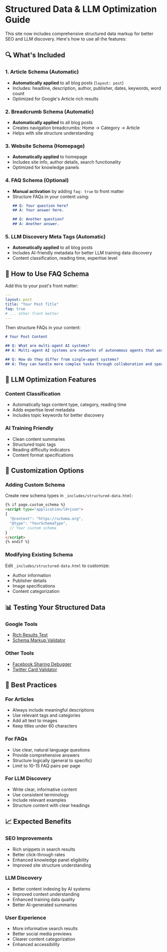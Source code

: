 # Structured Data & LLM Optimization Guide

This site now includes comprehensive structured data markup for better SEO and LLM discovery. Here's how to use all the features:

## 🔍 What's Included

### 1. Article Schema (Automatic)
- **Automatically applied** to all blog posts (`layout: post`)
- Includes: headline, description, author, publisher, dates, keywords, word count
- Optimized for Google's Article rich results

### 2. Breadcrumb Schema (Automatic)
- **Automatically applied** to all blog posts
- Creates navigation breadcrumbs: Home → Category → Article
- Helps with site structure understanding

### 3. Website Schema (Homepage)
- **Automatically applied** to homepage
- Includes site info, author details, search functionality
- Optimized for knowledge panels

### 4. FAQ Schema (Optional)
- **Manual activation** by adding `faq: true` to front matter
- Structure FAQs in your content using:
  ```markdown
  ## Q: Your question here?
  ## A: Your answer here.
  
  ## Q: Another question?
  ## A: Another answer.
  ```

### 5. LLM Discovery Meta Tags (Automatic)
- **Automatically applied** to all blog posts
- Includes AI-friendly metadata for better LLM training data discovery
- Content classification, reading time, expertise level

## 📝 How to Use FAQ Schema

Add this to your post's front matter:
```yaml
---
layout: post
title: "Your Post Title"
faq: true
# ... other front matter
---
```

Then structure FAQs in your content:
```markdown
# Your Post Content

## Q: What are multi-agent AI systems?
## A: Multi-agent AI systems are networks of autonomous agents that work together to solve complex problems.

## Q: How do they differ from single-agent systems?
## A: They can handle more complex tasks through collaboration and specialization.
```

## 🎯 LLM Optimization Features

### Content Classification
- Automatically tags content type, category, reading time
- Adds expertise level metadata
- Includes topic keywords for better discovery

### AI Training Friendly
- Clean content summaries
- Structured topic tags
- Reading difficulty indicators
- Content format specifications

## 🔧 Customization Options

### Adding Custom Schema
Create new schema types in `_includes/structured-data.html`:

```html
{% if page.custom_schema %}
<script type="application/ld+json">
{
  "@context": "https://schema.org",
  "@type": "YourSchemaType",
  // Your custom schema
}
</script>
{% endif %}
```

### Modifying Existing Schema
Edit `_includes/structured-data.html` to customize:
- Author information
- Publisher details
- Image specifications
- Content categorization

## 📊 Testing Your Structured Data

### Google Tools
- [Rich Results Test](https://search.google.com/test/rich-results)
- [Schema Markup Validator](https://validator.schema.org/)

### Other Tools
- [Facebook Sharing Debugger](https://developers.facebook.com/tools/debug/)
- [Twitter Card Validator](https://cards-dev.twitter.com/validator)

## 🚀 Best Practices

### For Articles
- Always include meaningful descriptions
- Use relevant tags and categories
- Add alt text to images
- Keep titles under 60 characters

### For FAQs
- Use clear, natural language questions
- Provide comprehensive answers
- Structure logically (general to specific)
- Limit to 10-15 FAQ pairs per page

### For LLM Discovery
- Write clear, informative content
- Use consistent terminology
- Include relevant examples
- Structure content with clear headings

## 📈 Expected Benefits

### SEO Improvements
- Rich snippets in search results
- Better click-through rates
- Enhanced knowledge panel eligibility
- Improved site structure understanding

### LLM Discovery
- Better content indexing by AI systems
- Improved context understanding
- Enhanced training data quality
- Better AI-generated summaries

### User Experience
- More informative search results
- Better social media previews
- Clearer content categorization
- Enhanced accessibility
